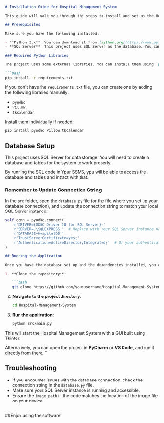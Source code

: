 
```markdown
# Installation Guide for Hospital Management System

This guide will walk you through the steps to install and set up the Hospital Management System on your local machine.

## Prerequisites

Make sure you have the following installed:

- **Python 3.x**: You can download it from [python.org](https://www.python.org/downloads/).
- **SQL Server**: This project uses SQL Server as the database. You can download and install SQL Server from [here](https://www.microsoft.com/en-us/sql-server/sql-server-downloads).

### Required Python Libraries

The project uses some external libraries. You can install them using `pip`:

```bash
pip install -r requirements.txt
```

If you don't have the `requirements.txt` file, you can create one by adding the following libraries manually:

- `pyodbc`
- `Pillow`
- `tkcalendar`

Install them individually if needed:

```bash
pip install pyodbc Pillow tkcalendar
```

## Database Setup

This project uses SQL Server for data storage. You will need to create a database and tables for the system to work properly.

By running the SQL code in Ypur SSMS, ypu will be able to access the database and tables and intract with that.


### Remember to Update Connection String

In the `src` folder, open the `database.py` file (or the file where you set up your database connection), and update the connection string to match your local SQL Server instance:

```python
self.conn = pyodbc.connect(
    r'DRIVER={ODBC Driver 18 for SQL Server};'
    r'SERVER=.\SQLEXPRESS;'  # Replace with your SQL Server instance name
    r'DATABASE=HospitalDB;'
    r'TrustServerCertificate=yes;'
    r'Authentication=ActiveDirectoryIntegrated;'  # Or your authentication method
)
```



```markdown
## Running the Application

Once you have the database set up and the dependencies installed, you can run the application.

1. **Clone the repository**:

   ```bash
   git clone https://github.com/yourusername/Hospital-Management-System.git
   ```

2. **Navigate to the project directory**:

   ```bash
   cd Hospital-Management-System
   ```

3. **Run the application**:

   ```bash
   python src/main.py
   ```

This will start the Hospital Management System with a GUI built using Tkinter.

Alternatively, you can open the project in **PyCharm** or **VS Code**, and run it directly from there.
``


## Troubleshooting

- If you encounter issues with the database connection, check the connection string in the `database.py` file.
- Make sure your SQL Server instance is running and accessible.
- Ensure the `image_path` in the code matches the location of the image file on your device.
<br> <br> 

##Enjoy using the software!

